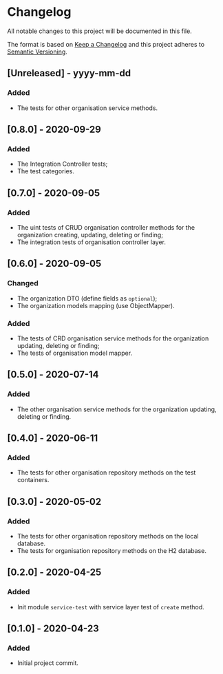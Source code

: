 # Changelog

All notable changes to this project will be documented in this file.

The format is based on [Keep a Changelog](http://keepachangelog.com/) and this project adheres to [Semantic Versioning](http://semver.org/).

## [Unreleased] - yyyy-mm-dd

### Added

- The tests for other organisation service methods.

## [0.8.0] - 2020-09-29

### Added

- The Integration Controller tests;
- The test categories.

## [0.7.0] - 2020-09-05

### Added

- The uint tests of CRUD organisation controller methods for the organization creating, updating, deleting or finding;
- The integration tests of organisation controller layer.

## [0.6.0] - 2020-09-05

### Changed

- The organization DTO (define fields as `optional`);
- The organization models mapping (use ObjectMapper).

### Added

- The tests of CRD organisation service methods for the organization updating, deleting or finding;
- The tests of organisation model mapper.

## [0.5.0] - 2020-07-14

### Added

- The other organisation service methods for the organization updating, deleting or finding.

## [0.4.0] - 2020-06-11

### Added

- The tests for other organisation repository methods on the test containers.

## [0.3.0] - 2020-05-02

### Added

- The tests for other organisation repository methods on the local database.
- The tests for organisation repository methods on the H2 database.

## [0.2.0] - 2020-04-25

### Added
- Init module `service-test` with service layer test of `create` method.

## [0.1.0] - 2020-04-23

### Added
- Initial project commit.